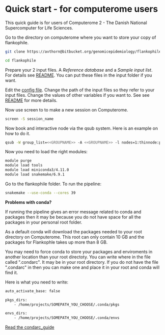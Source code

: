 # Quick start - for computerome users

This quick guide is for users of Computerome 2 - The Danish National Supercomputer for Life Sciences.

Go to the directory on computerome where you want to store your copy of flankophile.

```bash
git clone https://avthorn@bitbucket.org/genomicepidemiology/flankophile.git

cd flankophile

```

Prepare your 2 input files. A *Reference database* and a *Sample input list*. 
For details see [README](README.md). You can put these files in the input folder if you want.

Edit the [config file](config.yaml). Change the path of the input files so they refer to your input files. 
Change the values of other variables if you want to. See see [README](README.md) for more details.

Now use screen to to make a new session on Computerome.

```bash
screen -S session_name

```

Now book and interactive node via the qsub system. Here is an example on how to do it.

```bash
qsub -W group_list=<<GROUPNAME>> -A <<GROUPNAME>> -l nodes=1:thinnode:ppn=40,mem=180gb,walltime=25200 -I
```
Now you need to load the right modules:

```bash
module purge
module load tools  
module load miniconda3/4.11.0 
module load snakemake/6.9.1

```

Go to the flankophile folder. To run the pipeline:

```bash
snakemake --use-conda --cores 39

```


**Problems with conda?**

If running the pipeline gives an error message related to conda and packages then it 
may be because you do not have space for all the packages in your personal root folder.

As a default conda will download the packages needed to your root directory on Computerome. This root can only contain 10 GB and the packages for Flankophle takes up more than 8 GB. 

You may need to force  conda to store your packages and enviroments in another location than your root directoty. You can write where in the file called ".condarc". It may be in your root directory. If you do not have the file ".condarc" in then you can make one and place it in your root and conda will find it.

Here is what you need to write:

```bash
auto_activate_base: false

pkgs_dirs:
    - /home/projects/SOMEPATH_YOU_CHOOSE/.conda/pkgs

envs_dirs:
    - /home/projects/SOMEPATH_YOU_CHOOSE/.conda/envs

```



[Read the condarc_guide](https://conda.io/projects/conda/en/latest/user-guide/configuration/use-condarc.html#creating-and-editing)





